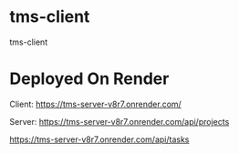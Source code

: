 # tms-client
tms-client

# Deployed On Render 

Client: https://tms-server-v8r7.onrender.com/
 
Server:
https://tms-server-v8r7.onrender.com/api/projects
 
https://tms-server-v8r7.onrender.com/api/tasks
 